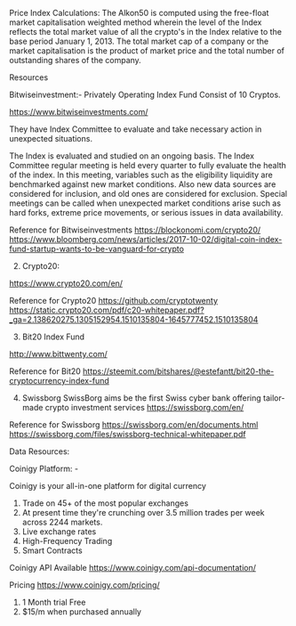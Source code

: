 Price Index Calculations:
The Alkon50 is computed using the free-float market capitalisation weighted method wherein
the level of the Index reflects the total market value of all the crypto's in the Index relative to the
base period January 1, 2013. The total market cap of a company or the market capitalisation is
the product of market price and the total number of outstanding shares of the company. 









Resources

Bitwiseinvestment:- Privately Operating Index Fund Consist of 10 Cryptos.

https://www.bitwiseinvestments.com/

They have Index Committee to evaluate and take necessary action in unexpected situations.

The Index is evaluated and studied on an ongoing basis. The Index Committee regular meeting is held every quarter to fully evaluate the health of the index. In this meeting, variables such as the eligibility liquidity are benchmarked against new market conditions. Also new data sources are considered for inclusion, and old ones are considered for exclusion. Special meetings can be called when unexpected market conditions arise such as hard forks, extreme price movements, or serious issues in data availability.


Reference for Bitwiseinvestments
https://blockonomi.com/crypto20/
https://www.bloomberg.com/news/articles/2017-10-02/digital-coin-index-fund-startup-wants-to-be-vanguard-for-crypto


2. Crypto20:

https://www.crypto20.com/en/

Reference for Crypto20
https://github.com/cryptotwenty
https://static.crypto20.com/pdf/c20-whitepaper.pdf?_ga=2.138620275.1305152954.1510135804-1645777452.1510135804




3. Bit20 Index Fund

http://www.bittwenty.com/

Reference for Bit20
https://steemit.com/bitshares/@estefantt/bit20-the-cryptocurrency-index-fund

4. Swissborg
SwissBorg aims be the first Swiss cyber bank offering tailor-made crypto investment services
https://swissborg.com/en/

Reference for Swissborg
https://swissborg.com/en/documents.html
https://swissborg.com/files/swissborg-technical-whitepaper.pdf



Data Resources:

Coinigy Platform: -

Coinigy is your all-in-one platform for digital currency
1. Trade on 45+ of the most popular exchanges
2. At present time they're crunching over 3.5 million trades per week across 2244 markets.
2. Live exchange rates
3. High-Frequency Trading
4. Smart Contracts



Coinigy API Available
https://www.coinigy.com/api-documentation/

Pricing
https://www.coinigy.com/pricing/
1. 1 Month trial Free
2. $15/m when purchased annually
